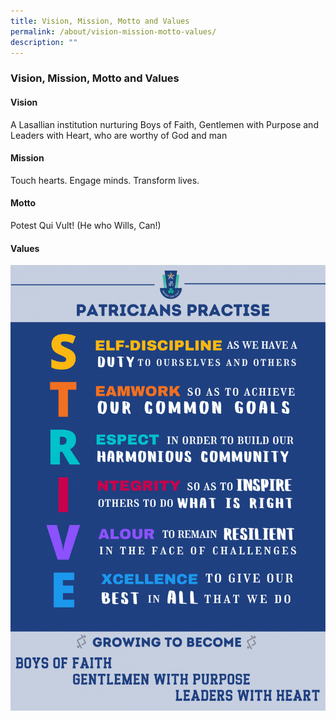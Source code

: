 ```yaml
---
title: Vision, Mission, Motto and Values
permalink: /about/vision-mission-motto-values/
description: ""
---
```

### **Vision, Mission, Motto and Values**

#### **Vision**
A Lasallian institution nurturing Boys of Faith, Gentlemen with Purpose and Leaders with Heart, who are worthy of God and man

#### **Mission**
Touch hearts. Engage minds. Transform lives.

#### **Motto**
Potest Qui Vult! (He who Wills, Can!)

#### **Values**
![](/images/value.png)